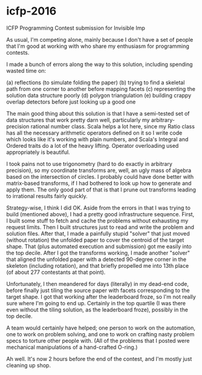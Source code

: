 # icfp-2016
ICFP Programming Contest submission for Invisible Imp

As usual, I'm competing alone, mainly because I don't have a set of people that I'm good at working with who share my enthusiasm for programming contests.

I made a bunch of errors along the way to this solution, including spending wasted time on:

(a) reflections (to simulate folding the paper)
(b) trying to find a skeletal path from one corner to another before mapping facets
(c) representing the solution data structure poorly
(d) polygon triangulation
(e) building crappy overlap detectors before just looking up a good one

The main good thing about this solution is that I have a semi-tested set of data structures that work pretty darn well, particularly my arbitrary-precision rational number class.  Scala helps a lot here, since my Ratio class has all the necessary arithmetic operators defined on it so I write code which looks like it's working with plain numbers, and Scala's Integral and Ordered traits do a lot of the heavy lifting.  Operator overloading used appropriately is beautiful.

I took pains not to use trigonometry (hard to do exactly in arbitrary precision), so my coordinate transforms are, well, an ugly mass of algebra based on the intersection of circles.  I probably could have done better with matrix-based transforms, if I had bothered to look up how to generate and apply them.  The only good part of that is that I prune out transforms leading to irrational results fairly quickly.

Strategy-wise, I think I did OK.  Aside from the errors in that I was trying to build (mentioned above), I had a pretty good infrastructure sequence.  First, I built some stuff to fetch and cache the problems without exhausting my request limits.  Then I built structures just to read and write the problem and solution files.  After that, I made a painfully stupid "solver" that just moved (without rotation) the unfolded paper to cover the centroid of the target shape.  That (plus automated execution and submission) got me easily into the top decile.  After I got the transforms working, I made another "solver" that aligned the unfolded paper with a detected 90-degree corner in the skeleton (including rotation), and that briefly propelled me into 13th place (of about 277 contestants at that point).

Unfortunately, I then meandered for days (literally) in my dead-end code, before finally just tiling the source paper with facets corresponding to the target shape.  I got that working after the leaderboard froze, so I'm not really sure where I'm going to end up.  Certainly in the top quartile (I was there even without the tiling solution, as the leaderboard froze), possibly in the top decile.

A team would certainly have helped; one person to work on the automation, one to work on problem solving, and one to work on crafting nasty problem specs to torture other people with.  (All of the problems that I posted were mechanical manipulations of a hand-crafted O-ring.)

Ah well.  It's now 2 hours before the end of the contest, and I'm mostly just cleaning up shop.
